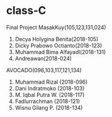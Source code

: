 # class-C
Final Project
MasakKuy(105,123,131,024)
1. Decya Holygina Benita(2018-105)
2. Dicky Prabowo Octianto(2018-123)
3. Muhammad Bima Alfayadl(2018-131)
4. Andreawan(2018-024)

AVOCADO(096,103,117,121,134)
1. Muhammad Rizal (2018-096)
2. Dani Indratmoko (2018-103)
3. M. Iqbal Putra W. (2018-117)
4. Fadlurrachman (2018-121)
5. Wisnu Gilang P. (2018-134)
